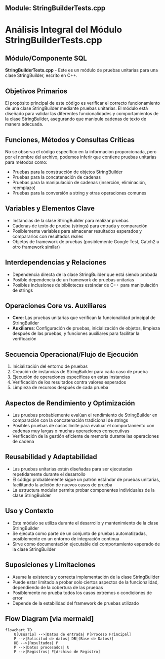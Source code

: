 ## Module: StringBuilderTests.cpp
# Análisis Integral del Módulo StringBuilderTests.cpp

## Módulo/Componente SQL
**StringBuilderTests.cpp** - Este es un módulo de pruebas unitarias para una clase StringBuilder, escrito en C++.

## Objetivos Primarios
El propósito principal de este código es verificar el correcto funcionamiento de una clase StringBuilder mediante pruebas unitarias. El módulo está diseñado para validar las diferentes funcionalidades y comportamientos de la clase StringBuilder, asegurando que manipule cadenas de texto de manera adecuada.

## Funciones, Métodos y Consultas Críticas
No se observa el código específico en la información proporcionada, pero por el nombre del archivo, podemos inferir que contiene pruebas unitarias para métodos como:
- Pruebas para la construcción de objetos StringBuilder
- Pruebas para la concatenación de cadenas
- Pruebas para la manipulación de cadenas (inserción, eliminación, reemplazo)
- Pruebas para la conversión a string y otras operaciones comunes

## Variables y Elementos Clave
- Instancias de la clase StringBuilder para realizar pruebas
- Cadenas de texto de prueba (strings) para entrada y comparación
- Posiblemente variables para almacenar resultados esperados y compararlos con resultados reales
- Objetos de framework de pruebas (posiblemente Google Test, Catch2 u otro framework similar)

## Interdependencias y Relaciones
- Dependencia directa de la clase StringBuilder que está siendo probada
- Posible dependencia de un framework de pruebas unitarias
- Posibles inclusiones de bibliotecas estándar de C++ para manipulación de strings

## Operaciones Core vs. Auxiliares
- **Core**: Las pruebas unitarias que verifican la funcionalidad principal de StringBuilder
- **Auxiliares**: Configuración de pruebas, inicialización de objetos, limpieza después de las pruebas, y funciones auxiliares para facilitar la verificación

## Secuencia Operacional/Flujo de Ejecución
1. Inicialización del entorno de pruebas
2. Creación de instancias de StringBuilder para cada caso de prueba
3. Ejecución de operaciones específicas en estas instancias
4. Verificación de los resultados contra valores esperados
5. Limpieza de recursos después de cada prueba

## Aspectos de Rendimiento y Optimización
- Las pruebas probablemente evalúan el rendimiento de StringBuilder en comparación con la concatenación tradicional de strings
- Posibles pruebas de casos límite para evaluar el comportamiento con cadenas muy largas o muchas operaciones consecutivas
- Verificación de la gestión eficiente de memoria durante las operaciones de cadena

## Reusabilidad y Adaptabilidad
- Las pruebas unitarias están diseñadas para ser ejecutadas repetidamente durante el desarrollo
- El código probablemente sigue un patrón estándar de pruebas unitarias, facilitando la adición de nuevos casos de prueba
- La estructura modular permite probar componentes individuales de la clase StringBuilder

## Uso y Contexto
- Este módulo se utiliza durante el desarrollo y mantenimiento de la clase StringBuilder
- Se ejecuta como parte de un conjunto de pruebas automatizadas, posiblemente en un entorno de integración continua
- Sirve como documentación ejecutable del comportamiento esperado de la clase StringBuilder

## Suposiciones y Limitaciones
- Asume la existencia y correcta implementación de la clase StringBuilder
- Puede estar limitado a probar solo ciertos aspectos de la funcionalidad, dependiendo de la cobertura de las pruebas
- Posiblemente no prueba todos los casos extremos o condiciones de error
- Depende de la estabilidad del framework de pruebas utilizado
## Flow Diagram [via mermaid]
```mermaid
flowchart TD
    U[Usuario] -->|Datos de entrada| P[Proceso Principal]
    P -->|Solicitud de datos| DB[(Base de Datos)]
    DB -->|Resultados| P
    P -->|Datos procesados| U
    P -->|Registros| F[Archivo de Registro]
```
